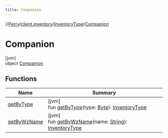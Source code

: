 ```yaml
---
title: Companion
---
```

//[Perry](../../../../index.html)/[client.inventory](../../index.html)/[InventoryType](../index.html)/[Companion](index.html)



# Companion



[jvm]\
object [Companion](index.html)



## Functions


| Name | Summary |
|---|---|
| [getByType](get-by-type.html) | [jvm]<br>fun [getByType](get-by-type.html)(type: [Byte](https://kotlinlang.org/api/latest/jvm/stdlib/kotlin/-byte/index.html)): [InventoryType](../index.html) |
| [getByWzName](get-by-wz-name.html) | [jvm]<br>fun [getByWzName](get-by-wz-name.html)(name: [String](https://kotlinlang.org/api/latest/jvm/stdlib/kotlin/-string/index.html)): [InventoryType](../index.html) |

